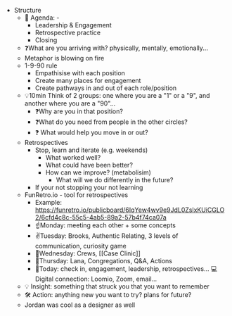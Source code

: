 - Structure
    - 🧭 Agenda: - 
        - Leadership & Engagement 
        - Retrospective practice 
        - Closing
    - ❓What are you arriving with? physically, mentally, emotionally...
    - Metaphor is blowing on fire
    - 1-9-90 rule
        - Empathisise with each position
        - Create many places for engagement
        - Create pathways in and out of each role/position
    - 💡10min Think of 2 groups: one where you are a "1" or a "9", and another where you are a "90"...  
        - ❓Why are you in that position? 
        - ❓What do you need from people in the other circles? 
        - ❓ What would help you move in or out?
    - Retrospectives
        - Stop, learn and iterate (e.g. weekends)
            - What worked well?
            - What could have been better?
            - How can we improve? (metabolisim)
                - What will we do differently in the future?
        - If your not stopping your not learning
    - FunRetro.io - tool for retrospectives
        - Example: https://funretro.io/publicboard/6IqYew4wv9e9JdL0ZslxKUiCGLO2/6cfd4c8c-55c5-4ab5-89a2-57b4f74ca07a
        - ☝️Monday: meeting each other + some concepts 
        - ✌️Tuesday: Brooks, Authentic Relating, 3 levels of communication, curiosity game 
        - 🤟Wednesday: Crews, [[Case Clinic]] 
        - 🖖Thursday: Lana, Congregations, Q&A, Actions 
        - 👋Today: check in, engagement, leadership, retrospectives... 💻Digital connection: Loomio, Zoom, email... 
    - 💡 Insight: something that struck you that you want to remember 
    - 🛠 Action: anything new you want to try? plans for future?
    - Jordan was cool as a designer as well
